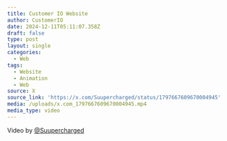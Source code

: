 ```yaml
---
title: Customer IO Website
author: CustomerIO
date: 2024-12-11T05:11:07.358Z
draft: false
type: post
layout: single
categories:
  - Web
tags:
  - Website
  - Animation
  - Web
source: X
source_link: 'https://x.com/Suupercharged/status/1797667609670004945'
media: /uploads/x.com_1797667609670004945.mp4
media_type: video
---
```


Video by [@Suupercharged](https://x.com/suupercharged)
